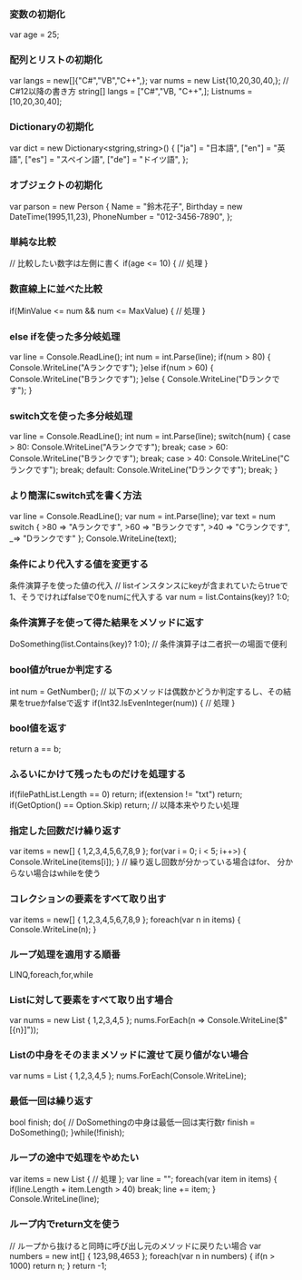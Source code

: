 ### 変数の初期化
var age = 25;
### 配列とリストの初期化
var langs = new[]{"C#","VB","C++",};
var nums = new List<int>{10,20,30,40,};
// C#12以降の書き方
string[] langs = ["C#","VB, "C++",];
List<int>nums = [10,20,30,40];
### Dictionaryの初期化
var dict = new Dictionary<stgring,string>()
{
    ["ja"] = "日本語",
    ["en"] = "英語",
    ["es"] = "スペイン語",
    ["de"] = "ドイツ語",
};
### オブジェクトの初期化
var parson = new Person
{
    Name = "鈴木花子",
    Birthday = new DateTime(1995,11,23),
    PhoneNumber = "012-3456-7890",
};
### 単純な比較
// 比較したい数字は左側に書く
if(age <= 10)
{
    // 処理
}
### 数直線上に並べた比較
if(MinValue <= num && num <= MaxValue)
{
    // 処理
}
### else ifを使った多分岐処理
var line = Console.ReadLine();
int num = int.Parse(line);
if(num > 80)
{
    Console.WriteLine("Aランクです");
}else if(num > 60)
{
    Console.WriteLine("Bランクです");
}else
{
    Console.WriteLine("Dランクです");
}

### switch文を使った多分岐処理
var line = Console.ReadLine();
int num = int.Parse(line);
switch(num)
{
    case > 80:
    Console.WriteLine("Aランクです");
    break;
    case > 60:
    Console.WriteLine("Bランクです");
    break;
    case > 40:
    Console.WriteLine("Cランクです");
    break;
    default:
    Console.WriteLine("Dランクです");
    break;
}

### より簡潔にswitch式を書く方法
var line = Console.ReadLine();
var num = int.Parse(line);
var text = num switch
{
    >80 => "Aランクです",
    >60 => "Bランクです",
    >40 => "Cランクです",
    _=> "Dランクです"
};
Console.WriteLine(text);

### 条件により代入する値を変更する
条件演算子を使った値の代入
// listインスタンスにkeyが含まれていたらtrueで1、そうでければfalseで0をnumに代入する
var num = list.Contains(key)? 1:0;

### 条件演算子を使って得た結果をメソッドに返す
DoSomething(list.Contains(key)? 1:0);
// 条件演算子は二者択一の場面で便利

### bool値がtrueか判定する
int num = GetNumber();
// 以下のメソッドは偶数かどうか判定するし、その結果をtrueかfalseで返す
if(Int32.IsEvenInteger(num))
{
    // 処理
}

### bool値を返す
return a == b;

### ふるいにかけて残ったものだけを処理する
if(filePathList.Length == 0)
    return;
if(extension != "txt")
    return;
if(GetOption() == Option.Skip)
    return;
// 以降本来やりたい処理

### 指定した回数だけ繰り返す
var items = new[]
{
    1,2,3,4,5,6,7,8,9
};
for(var i = 0; i < 5; i++>)
{
    Console.WriteLine(items[i]);
}
// 繰り返し回数が分かっている場合はfor、
分からない場合はwhileを使う

### コレクションの要素をすべて取り出す
var items = new[]
{
    1,2,3,4,5,6,7,8,9
};
foreach(var n in items)
{
    Console.WriteLine(n);
}
### ループ処理を適用する順番
LINQ,foreach,for,while

### List<T>に対して要素をすべて取り出す場合
var nums = new List<int>
{
    1,2,3,4,5
};
nums.ForEach(n => Console.WriteLine($"[{n}]"));

### List<T>の中身をそのままメソッドに渡せて戻り値がない場合
var nums = List<int>
{
    1,2,3,4,5
};
nums.ForEach(Console.WriteLine);

### 最低一回は繰り返す
bool finish;
do{
    // DoSomethingの中身は最低一回は実行数r
    finish = DoSomething();
}while(!finish);

### ループの途中で処理をやめたい
var items = new List<string>
{
    // 処理
};
var line = "";
foreach(var item in items)
{
    if(line.Length + item.Length > 40)
    break;
    line += item;
}
Console.WriteLine(line);

### ループ内でreturn文を使う
// ループから抜けると同時に呼び出し元のメソッドに戻りたい場合
var numbers = new int[]
{
    123,98,4653
};
foreach(var n in numbers)
{
    if(n > 1000)
    return n;
}
return -1;